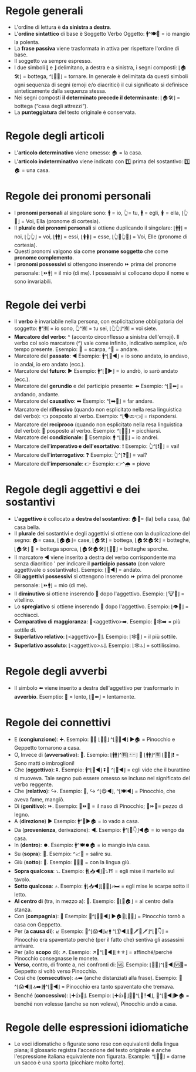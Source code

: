 # Regole generali
- L'ordine di lettura è **da sinistra a destra**.
- L'**ordine sintattico** di base è Soggetto Verbo Oggetto: 🚹^🍽🍮 = io mangio la polenta.
- La **frase passiva** viene trasformata in attiva per rispettare l'ordine di base.
- Il soggetto va sempre espresso.
- I due simboli **⌊** e **⌋** delimitano, a destra e a sinistra, i segni composti: ⌊🏠🛠⌋ = bottega, ^⌊👞🔙⌋ = tornare. In generale è delimitata da questi simboli ogni sequenza di segni (emoji e/o diacritici) il cui significato si definisce sinteticamente dalla sequenza stessa.
- Nei segni composti **il determinato precede il determinante**: ⌊🏠🛠⌋ = bottega (“casa degli attrezzi”).
- La **punteggiatura** del testo originale è conservata.

# Regole degli articoli
- L'**articolo determinativo** viene omesso: 🏠 = la casa.
- L'**articolo indeterminativo** viene indicato con 1️⃣ prima del sostantivo: 1️⃣🏠 = una casa.

# Regole dei pronomi personali
- I **pronomi personali** al singolare sono: 🚹️ = io, 👆= tu, 🚹 = egli, 🚺 = ella, ⌊👆🎩⌋ = Voi, Ella (pronome di cortesia).
- Il **plurale dei pronomi personali** si ottiene duplicando il singolare: ⌊🚹️🚹️⌋ = noi, ⌊👆👆⌋ = voi, ⌊🚹🚹⌋ = essi, ⌊🚺🚺⌋ = esse, ⌊👆🎩👆🎩⌋ = Voi, Elle (pronome di cortesia).
- Questi pronomi valgono sia come **pronome soggetto** che come **pronome complemento**.
- I **pronomi possessivi** si ottengono inserendo ⏩ prima del pronome personale: ⌊⏩🚹️⌋ = il mio (di me). I possessivi si collocano dopo il nome e sono invariabili.

# Regole dei verbi
- Il **verbo** è invariabile nella persona, con esplicitazione obbligatoria del soggetto: 🚹️^🈶 = io sono, 👆^🈶 = tu sei, ⌊👆👆⌋^🈶 = voi siete.
- **Marcatore del verbo**: ^ (accento circonflesso a sinistra dell'emoji). Il verbo col solo marcatore (^) vale come infinito, indicativo semplice, e/o tempo presente. Esempio: 👞 = scarpa, ^👞 = andare.
- Marcatore del **passato**: ◀️ Esempio: 🚹️^⌊👞◀️⌋ = io sono andato, io andavo, io andai, io ero andato (ecc.).
- Marcatore del **futuro**: ▶️️ Esempio: 🚹️^⌊👞▶️️⌋ = io andrò, io sarò andato (ecc.).
- Marcatore del **gerundio** e del participio presente: ⬅️ Esempio: ^⌊👞⬅️⌋ = andando, andante.
- Marcatore del **causativo**: ➡️ Esempio: ^⌊➡️👞⌋ = far andare.
- Marcatore del **riflessivo** (quando non esplicitato nella resa linguistica del verbo): 👈 posposto al verbo. Esempio: ^⌊🗣🔙👈⌋ = rispondersi.
- Marcatore del **reciproco** (quando non esplicitato nella resa linguistica del verbo): 👥 posposto al verbo. Esempio: ^⌊👊👥⌋ = picchiarsi.
- Marcatore del **condizionale**: 🎲 Esempio: 🚹️ ^⌊🎲👞⌋ = io andrei.
- Marcatore dell'**imperativo e dell'esortativo**: ❗️ Esempio: 👆^⌊❗👞⌋ = vai!
- Marcatore dell'**interrogativo**: ❓ Esempio: 👆^⌊❓👞⌋ = vai?
- Marcatore dell'**impersonale**: 👉 Esempio: 👉^🌧 = piove

# Regole degli aggettivi e dei sostantivi
- L'**aggettivo** è collocato a **destra del sostantivo**: 🏠🔆= (la) bella casa, (la) casa bella.
- Il **plurale** dei sostantivi e degli aggettivi si ottiene con la duplicazione del segno: 🏠= casa, ⌊🏠🏠⌋= case, ⌊🏠🛠⌋ = bottega, ⌊🏠🛠🏠🛠⌋ = botteghe, ⌊🏠🛠⌋ 🐽 = bottega sporca, ⌊🏠🛠🏠🛠⌋ ⌊🐽🐽⌋ = botteghe sporche.
- Il marcatore ◀️ viene inserito a destra del verbo corrispondente ma senza diacritico ' per indicare il **participio passato** (con valore aggettivale o sostantivato). Esempio: ⌊👞◀️⌋ = andato.
- Gli **aggettivi possessivi** si ottengono inserendo ⏩ prima del pronome personale: ⌊⏩🚹️⌋ = mio (di me).
- Il **diminutivo** si ottiene inserendo 👶 dopo l'aggettivo. Esempio: ⌊🐮👶⌋ = vitellino.
- Lo **spregiativo** si ottiene inserendo 👹 dopo l'aggettivo. Esempio: ⌊👁👹⌋ = occhiacci.
- **Comparativo di maggioranza**: 📶\<aggettivo\>➡️. Esempio: 📶🕸➡️ = più sottile di.
- **Superlativo relativo**: ⌊\<aggettivo\>💯⌋. Esempio:  ⌊🕸💯⌋ = il più sottile.
- **Superlativo assoluto**: ⌊\<aggettivo\>🔝⌋. Esempio: ⌊🕸🔝⌋ = sottilissimo.

# Regole degli avverbi
- Il simbolo ⬅️ viene inserito a destra dell'aggettivo per trasformarlo in **avverbio**. Esemptio: 🐌 = lento, ⌊🐌⬅️⌋ = lentamente.

# Regole dei connettivi
- E (**congiunzione**): ➕. Esempio: 🏃➕ ⌊👨💟⌋ ^⌊👞🔙◀️️⌋ ▶️️️🏠 = Pinocchio e Geppetto tornarono a casa.
- O, Invece di (**avversativo**): 🔁. Esempio: ⌊🚹🚹⌋^🈶⌊🃏🃏⌋ 🔁 ⌊🚹🚹⌋^🈶 ⌊👿👿⌋❗️ = Sono matti o imbroglioni!
- Che (**oggettivo**): ⏬. Esempio: 🚹^⌊👀◀️️⌋ ⏬🤖 ^⌊🔄◀️️⌋ = egli vide che il burattino si muoveva. Tale segno può essere omesso se incluso nel significato del verbo reggente.
- Che (**relativo**): ↪️. Esempio: 🏃, ↪️ ^⌊😋◀️️⌋, ^⌊🍽◀️️⌋ = Pinocchio, che aveva fame, mangiò.
- Di (**genitivo**): ⏩. Esempio: 👃⏩🏃 = il naso di Pinocchio; 🔩⏩🚪= pezzo di legno.
- A (**direzione**) ▶️ Esempio: 🚹^👞▶️🏠 = io vado a casa.
- Da (**provenienza**, derivazione): ◀️️. Esempio: 🚹^⌊👞👇⌋◀️️🏠 = io vengo da casa.
- In (**dentro**): ⏺️. Esempio: 🚹^🍽⏺🏠 = io mangio in/a casa.
- Su (**sopra**): 🔼. Esempio: ^📈🔼 = salire su.
- Giù (**sotto**): 🔽. Esempio: 📎👅🔽 = con la lingua giù.
- **Sopra qualcosa**: ⤵️. Esempio: 🚹⌊📥◀️️⌋🔨⤵️⛩ = egli mise il martello sul tavolo.
- **Sotto qualcosa**: ⤴️. Esempio: 🚹⌊📥◀️️⌋⌊👞👞⌋⤴️🛏 = egli mise le scarpe sotto il letto.
- **Al centro di** (tra, in mezzo a): 🎯. Esempio: 🎯⌊🔲🏠⌋ = al centro della stanza.
- Con (**compagnia**): 📎 Esempio: 🏃^⌊👞🔙◀️⌋ ▶️️️🏠📎⌊👨💟⌋ = Pinocchio tornò a casa con Geppetto.
- Per (**a causa di**): ↙️ Esempio: 🏃^⌊😱◀️️⌋↙️🚹 ^⌊👂◀️️⌋⌊👿🗡👿🗡⌋^⌊👞👇⌋ = Pinocchio era spaventato perché (per il fatto che) sentiva gli assassini arrivare.
- Per (allo **scopo** di): ↗️. Esempio: ↗️🏃^⌊👐◀️️⌋⌊⚜️⚜️⌋ = affinché/perché Pinocchio consegnasse le monete.
- **Verso**, contro, di fronte a, nei confronti di: 🆚. Esempio: ⌊👨💟⌋^⌊🔄◀️️⌋🆚🏃= Geppetto si voltò verso Pinocchio.
- Così che (**consecutivo**): 🔝➡️ (anche distanziati alla frase). Esempio: 🏃^⌊😱◀️️⌋⌊🔝➡️⌋🚹^⌊🍃◀️️⌋ = Pinocchio era tanto spaventato che tremava.
- Benché (**concessivo**): ⌊➕👍🎲⌋. Esempio: ⌊➕👍🎲⌋🏃🙅^⌊🙏‼️◀️️⌋, 🏃^⌊👞◀️️⌋▶️️🏠 = benché non volesse (anche se non voleva), Pinocchio andò a casa.

# Regole delle espressioni idiomatiche
- Le voci idiomatiche o figurate sono rese con equivalenti della lingua piana; il glossario registra l'accezione del testo originale e anche l'espressione italiana equivalente non figurata. Example: ^⌊👊🔝⌋ = darne un sacco è una sporta (picchiare molto forte).